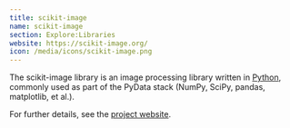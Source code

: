```yaml
---
title: scikit-image
name: scikit-image
section: Explore:Libraries
website: https://scikit-image.org/
icon: /media/icons/scikit-image.png
---
```


The scikit-image library is an image processing library written in [Python](/scripting/python), commonly used as part of the PyData stack (NumPy, SciPy, pandas, matplotlib, et al.).

For further details, see the [project website](https://scikit-image.org/).
